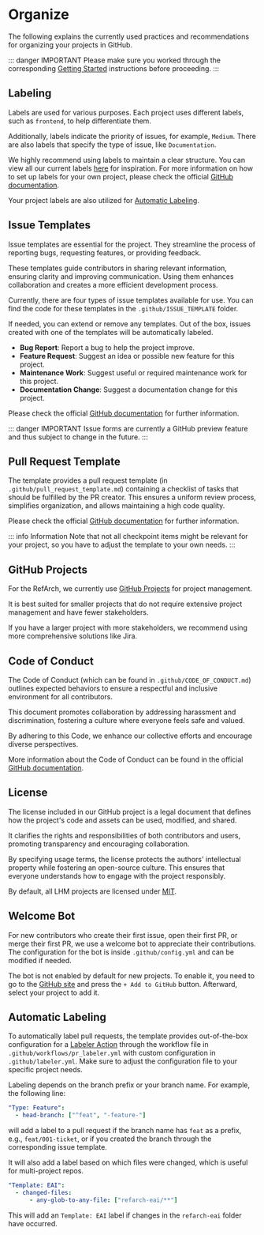 # Organize

The following explains the currently used practices and recommendations for organizing your projects in GitHub.

::: danger IMPORTANT
Please make sure you worked through the corresponding [Getting Started](./getting-started#documentation) instructions before proceeding.
:::

## Labeling

Labels are used for various purposes.
Each project uses different labels, such as `frontend`, to help differentiate them.

Additionally, labels indicate the priority of issues, for example, `Medium`.
There are also labels that specify the type of issue, like `Documentation`.

We highly recommend using labels to maintain a clear structure.
You can view all our current labels [here](https://github.com/it-at-m/refarch-templates/labels) for inspiration.
For more information on how to set up labels for your own project, please check the official [GitHub documentation](https://docs.github.com/en/issues/using-labels-and-milestones-to-track-work/managing-labels).

Your project labels are also utilized for [Automatic Labeling](#automatic-labeling).

## Issue Templates

Issue templates are essential for the project.
They streamline the process of reporting bugs, requesting features, or providing feedback.

These templates guide contributors in sharing relevant information, ensuring clarity and improving communication.
Using them enhances collaboration and creates a more efficient development process.

Currently, there are four types of issue templates available for use.
You can find the code for these templates in the `.github/ISSUE_TEMPLATE` folder.

If needed, you can extend or remove any templates.
Out of the box, issues created with one of the templates will be automatically labeled.

- **Bug Report**: Report a bug to help the project improve.
- **Feature Request**: Suggest an idea or possible new feature for this project.
- **Maintenance Work**: Suggest useful or required maintenance work for this project.
- **Documentation Change**: Suggest a documentation change for this project.

Please check the official [GitHub documentation](https://docs.github.com/en/communities/using-templates-to-encourage-useful-issues-and-pull-requests/syntax-for-issue-forms) for further information.

::: danger IMPORTANT
Issue forms are currently a GitHub preview feature and thus subject to change in the future.
:::

## Pull Request Template

The template provides a pull request template (in `.github/pull_request_template.md`) containing a checklist of tasks that should be fulfilled by the PR creator.
This ensures a uniform review process, simplifies organization, and allows maintaining a high code quality.

Please check the official [GitHub documentation](https://docs.github.com/en/communities/using-templates-to-encourage-useful-issues-and-pull-requests/creating-a-pull-request-template-for-your-repository) for further information.

::: info Information
Note that not all checkpoint items might be relevant for your project, so you have to adjust the template to your own needs.
:::

## GitHub Projects

For the RefArch, we currently use [GitHub Projects](https://docs.github.com/en/issues/planning-and-tracking-with-projects/learning-about-projects/about-projects) for project management.

It is best suited for smaller projects that do not require extensive project management and have fewer stakeholders.

If you have a larger project with more stakeholders, we recommend using more comprehensive solutions like Jira.

## Code of Conduct

The Code of Conduct (which can be found in `.github/CODE_OF_CONDUCT.md`) outlines expected behaviors to ensure a respectful and inclusive environment for all contributors.

This document promotes collaboration by addressing harassment and discrimination, fostering a culture where everyone feels safe and valued.

By adhering to this Code, we enhance our collective efforts and encourage diverse perspectives.

More information about the Code of Conduct can be found in the official [GitHub documentation](https://docs.github.com/en/communities/setting-up-your-project-for-healthy-contributions/adding-a-code-of-conduct-to-your-project).

## License

The license included in our GitHub project is a legal document that defines how the project's code and assets can be used, modified, and shared.

It clarifies the rights and responsibilities of both contributors and users, promoting transparency and encouraging collaboration.

By specifying usage terms, the license protects the authors' intellectual property while fostering an open-source culture.
This ensures that everyone understands how to engage with the project responsibly.

By default, all LHM projects are licensed under [MIT](https://choosealicense.com/licenses/mit/).

## Welcome Bot

For new contributors who create their first issue, open their first PR, or merge their first PR, we use a welcome bot to appreciate their contributions.
The configuration for the bot is inside `.github/config.yml` and can be modified if needed.

The bot is not enabled by default for new projects.
To enable it, you need to go to the [GitHub site](https://probot.github.io/apps/welcome/) and press the `+ Add to GitHub` button. Afterward, select your project to add it.

## Automatic Labeling

To automatically label pull requests, the template provides out-of-the-box configuration for a [Labeler Action](https://github.com/actions/labeler) through the workflow file in `.github/workflows/pr_labeler.yml` with custom configuration in `.github/labeler.yml`.
Make sure to adjust the configuration file to your specific project needs.

Labeling depends on the branch prefix or your branch name.
For example, the following line:

```yml
"Type: Feature":
  - head-branch: ["^feat", "-feature-"]
```

will add a label to a pull request if the branch name has `feat` as a prefix, e.g., `feat/001-ticket`, or if you created the branch through the corresponding issue template.

It will also add a label based on which files were changed, which is useful for multi-project repos.

```yml
"Template: EAI":
  - changed-files:
      - any-glob-to-any-file: ["refarch-eai/**"]
```

This will add an `Template: EAI` label if changes in the `refarch-eai` folder have occurred.
